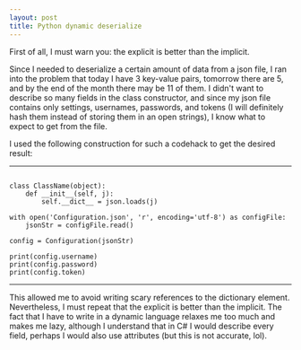 ```yaml
---
layout: post
title: Python dynamic deserialize
---
```


First of all, I must warn you: the explicit is better than the implicit.

Since I needed to deserialize a certain amount of data from a json file, I ran into the problem that today I have 3 key-value pairs, tomorrow there are 5, and by the end of the month there may be 11 of them.
I didn't want to describe so many fields in the class constructor, and since my json file contains only settings, usernames, passwords, and tokens (I will definitely hash them instead of storing them in an open strings), I know what to expect to get from the file.

I used the following construction for such a codehack to get the desired result:

---
~~~import json

class ClassName(object):
    def __init__(self, j):
        self.__dict__ = json.loads(j)

with open('Configuration.json', 'r', encoding='utf-8') as configFile:
    jsonStr = configFile.read()

config = Configuration(jsonStr)

print(config.username)
print(config.password)
print(config.token)
~~~
---

This allowed me to avoid writing scary references to the dictionary element.
Nevertheless, I must repeat that the explicit is better than the implicit. The fact that I have to write in a dynamic language relaxes me too much and makes me lazy, although I understand that in C# I would describe every field, perhaps I would also use attributes (but this is not accurate, lol).